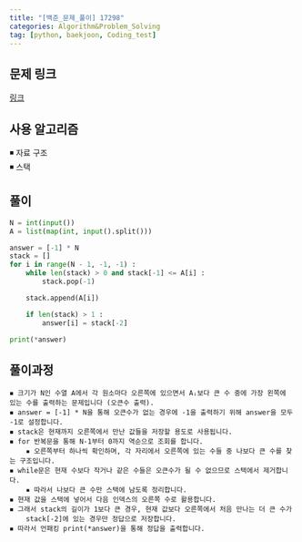 ```yaml
---
title: "[백준_문제_풀이] 17298" 
categories: Algorithm&Problem_Solving
tag: [python, baekjoon, Coding_test]
---
```


## 문제 링크

[링크](https://www.acmicpc.net/problem/17298)

## 사용 알고리즘

◾ 자료 구조   
◾ 스택

## 풀이
```python
N = int(input())
A = list(map(int, input().split()))

answer = [-1] * N 
stack = []
for i in range(N - 1, -1, -1) : 
    while len(stack) > 0 and stack[-1] <= A[i] : 
        stack.pop(-1)

    stack.append(A[i])

    if len(stack) > 1 : 
        answer[i] = stack[-2]

print(*answer)
```

## 풀이과정

    ◾ 크기가 N인 수열 A에서 각 원소마다 오른쪽에 있으면서 Aᵢ보다 큰 수 중에 가장 왼쪽에 있는 수를 출력하는 문제입니다 (오큰수 출력). 
    ◾ answer = [-1] * N을 통해 오큰수가 없는 경우에 -1을 출력하기 위해 answer을 모두 -1로 설정합니다. 
    ◾ stack은 현재까지 오른쪽에서 만난 값들을 저장할 용도로 사용됩니다. 
    ◾ for 반복문을 통해 N-1부터 0까지 역순으로 조회를 합니다. 
        ▪ 오른쪽부터 하나씩 확인하며, 각 자리에서 오른쪽에 있는 수들 중 나보다 큰 수를 찾는 구조입니다. 
    ◾ while문은 현재 수보다 작거나 같은 수들은 오큰수가 될 수 없으므로 스택에서 제거합니다. 
        ▪ 따라서 나보다 큰 수만 스택에 남도록 정리합니다. 
    ◾ 현재 값을 스택에 넣어서 다음 인덱스의 오른쪽 수로 활용합니다. 
    ◾ 그래서 stack의 길이가 1보다 큰 경우, 현재 값보다 오른쪽에서 처음 만나는 더 큰 수가 
        stack[-2]에 있는 경우만 정답으로 저장합니다. 
    ◾ 따라서 언패킹 print(*answer)을 통해 정답을 출력합니다. 
